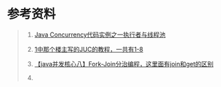 #



# 参考资料

>1. [Java Concurrency代码实例之一执行者与线程池](https://zhuanlan.zhihu.com/p/26724352)
>
>2. [1中那个楼主写的JUC的教程，一共有1-8](https://www.zhihu.com/people/wang-du-du-43-1/posts?page=2)
>
>3. [【java并发核心八】Fork-Join分治编程，这里面有join和get的区别](https://www.cnblogs.com/klbc/p/9797969.html)
>
>4. 
